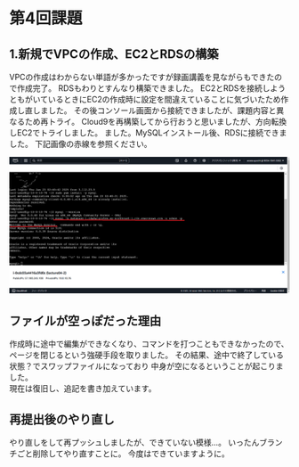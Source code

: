 # 第4回課題

## 1.新規でVPCの作成、EC2とRDSの構築
VPCの作成はわからない単語が多かったですが録画講義を見ながらもできたので作成完了。
RDSもわりとすんなり構築できました。
EC2とRDSを接続しようともがいているときにEC2の作成時に設定を間違えていることに気づいたため作成し直しました。
その後コンソール画面から接続できましたが、課題内容と異なるため再トライ。
Cloud9を再構築してから行おうと思いましたが、方向転換しEC2でトライしました。
ました。MySQLインストール後、RDSに接続できました。
下記画像の赤線を参照ください。

![EC2からRDSへの接続確認](images/4-1.png)



## ファイルが空っぽだった理由
作成時に途中で編集ができなくなり、コマンドを打つこともできなかったので、
ページを閉じるという強硬手段を取りました。
その結果、途中で終了している状態？でスワップファイルになっており
中身が空になるということが起こりました。  
現在は復旧し、追記を書き加えています。


## 再提出後のやり直し
やり直しをして再プッシュしましたが、できていない模様…。
いったんブランチごと削除してやり直すことに。
今度はできていますように。




